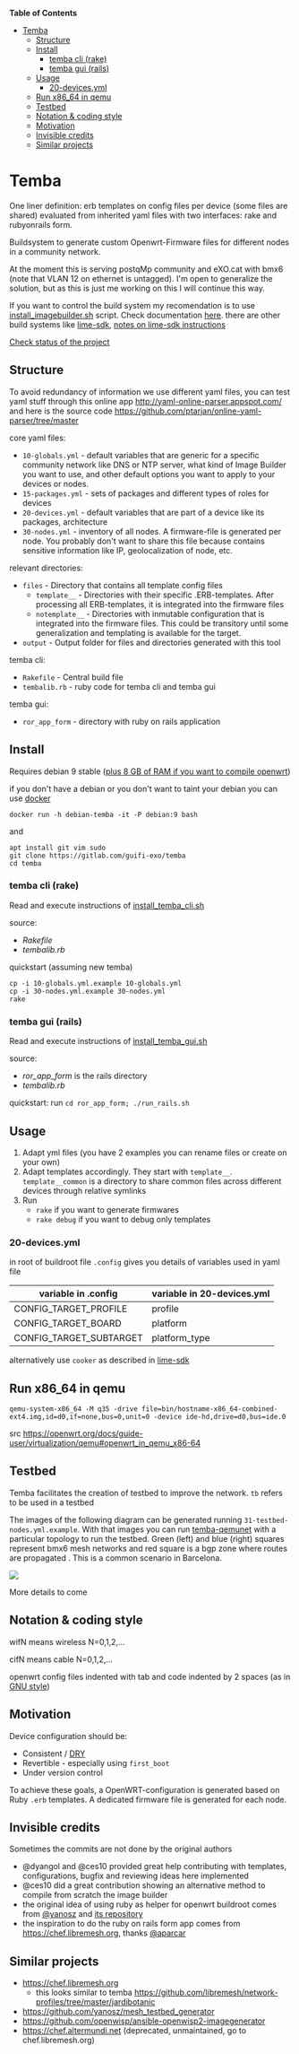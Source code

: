 <!-- START doctoc generated TOC please keep comment here to allow auto update -->
<!-- DON'T EDIT THIS SECTION, INSTEAD RE-RUN doctoc TO UPDATE -->
**Table of Contents**

- [Temba](#temba)
  - [Structure](#structure)
  - [Install](#install)
    - [temba cli (rake)](#temba-cli-rake)
    - [temba gui (rails)](#temba-gui-rails)
  - [Usage](#usage)
    - [20-devices.yml](#20-devicesyml)
  - [Run x86_64 in qemu](#run-x86_64-in-qemu)
  - [Testbed](#testbed)
  - [Notation & coding style](#notation--coding-style)
  - [Motivation](#motivation)
  - [Invisible credits](#invisible-credits)
  - [Similar projects](#similar-projects)

<!-- END doctoc generated TOC please keep comment here to allow auto update -->

# Temba

One liner definition: erb templates on config files per device (some files are shared) evaluated from inherited yaml files with two interfaces: rake and rubyonrails form.

Buildsystem to generate custom Openwrt-Firmware files for different nodes in a community network.

At the moment this is serving postqMp community and eXO.cat with bmx6 (note that VLAN 12 on ethernet is untagged). I'm open to generalize the solution, but as this is just me working on this I will continue this way.

If you want to control the build system my recomendation is to use [install_imagebuilder.sh]() script. Check documentation [here](docs/imagebuilder.md). there are other build systems like [lime-sdk](https://github.com/libremesh/lime-sdk), [notes on lime-sdk instructions](https://github.com/guifi-exo/wiki/blob/master/howto/lime-sdk.md)

[Check status of the project](./docs/status.md)

## Structure

To avoid redundancy of information we use different yaml files, you can test yaml stuff through this online app http://yaml-online-parser.appspot.com/ and here is the source code https://github.com/ptarjan/online-yaml-parser/tree/master

core yaml files:

* `10-globals.yml` - default variables that are generic for a specific community network like DNS or NTP server, what kind of Image Builder you want to use, and other default options you want to apply to your devices or nodes.
* `15-packages.yml` - sets of packages and different types of roles for devices
* `20-devices.yml` - default variables that are part of a device like its packages, architecture
* `30-nodes.yml` - inventory of all nodes. A firmware-file is generated per node. You probably don't want to share this file because contains sensitive information like IP, geolocalization of node, etc.

relevant directories:

* `files` - Directory that contains all template config files
  - `template__` - Directories with their specific .ERB-templates. After processing all ERB-templates, it is integrated into the firmware files
  - `notemplate__` - Directories with inmutable configuration that is integrated into the firmware files. This could be transitory until some generalization and templating is available for the target.
* `output` - Output folder for files and directories generated with this tool

temba cli:

* `Rakefile` - Central build file
* `tembalib.rb` - ruby code for temba cli and temba gui

temba gui:

* `ror_app_form` - directory with ruby on rails application

## Install

Requires debian 9 stable ([plus 8 GB of RAM if you want to compile openwrt](https://openwrt.org/docs/guide-user/additional-software/beginners-build-guide))

if you don't have a debian or you don't want to taint your debian you can use [docker](https://docker.com)

    docker run -h debian-temba -it -P debian:9 bash

and

    apt install git vim sudo
    git clone https://gitlab.com/guifi-exo/temba
    cd temba

### temba cli (rake)

Read and execute instructions of [install_temba_cli.sh](install_temba_cli.sh)

source:

- *Rakefile*
- *tembalib.rb*

quickstart (assuming new temba)

    cp -i 10-globals.yml.example 10-globals.yml
    cp -i 30-nodes.yml.example 30-nodes.yml
    rake

### temba gui (rails)

Read and execute instructions of [install_temba_gui.sh](install_temba_gui.sh)

source:

- *ror_app_form* is the rails directory
- *tembalib.rb*

quickstart: run `cd ror_app_form; ./run_rails.sh`

## Usage

1. Adapt yml files (you have 2 examples you can rename files or create on your own)
2. Adapt templates accordingly. They start with `template__`. `template__common` is a directory to share common files across different devices through relative symlinks
3. Run
    - `rake` if you want to generate firmwares
    - `rake debug` if you want to debug only templates

### 20-devices.yml

in root of buildroot file `.config` gives you details of variables used in yaml file

| variable in .config | variable in 20-devices.yml |
| ------------------- | -------------------------- |
| CONFIG_TARGET_PROFILE | profile |
| CONFIG_TARGET_BOARD | platform |
| CONFIG_TARGET_SUBTARGET | platform_type |

alternatively use `cooker` as described in [lime-sdk](https://gitlab.com/guifi-exo/wiki/blob/master/howto/lime-sdk.md#qa)

## Run x86_64 in qemu

    qemu-system-x86_64 -M q35 -drive file=bin/hostname-x86_64-combined-ext4.img,id=d0,if=none,bus=0,unit=0 -device ide-hd,drive=d0,bus=ide.0

src https://openwrt.org/docs/guide-user/virtualization/qemu#openwrt_in_qemu_x86-64

## Testbed

Temba facilitates the creation of testbed to improve the network. `tb` refers to be used in a testbed

The images of the following diagram can be generated running `31-testbed-nodes.yml.example`. With that images you can run [temba-qemunet](https://gitlab.com/guifi-exo/temba-qemunet) with a particular topology to run the testbed. Green (left) and blue (right) squares represent bmx6 mesh networks and red square is a bgp zone where routes are propagated . This is a common scenario in Barcelona.

![](./testbed-temba-qemunet.png)

More details to come

## Notation & coding style

wifN means wireless N=0,1,2,...

cifN means cable N=0,1,2,...

openwrt config files indented with tab and code indented by 2 spaces (as in [GNU style](https://en.wikipedia.org/wiki/Indentation_style#GNU_style))

## Motivation

Device configuration should be:

- Consistent / [DRY](https://en.wikipedia.org/wiki/Don%27t_repeat_yourself)
- Revertible - especially using `first_boot`
- Under version control

To achieve these goals, a OpenWRT-configuration is generated based on Ruby `.erb` templates. A dedicated firmware file is generated for each node.

## Invisible credits

Sometimes the commits are not done by the original authors

- @dyangol and @ces10 provided great help contributing with templates, configurations, bugfix and reviewing ideas here implemented
- @ces10 did a great contribution showing an alternative method to compile from scratch the image builder
- the original idea of using ruby as helper for openwrt buildroot comes from [@yanosz](https://github.com/yanosz) and [its repository](https://github.com/yanosz/mesh_testbed_generator)
- the inspiration to do the ruby on rails form app comes from https://chef.libremesh.org, thanks [@aparcar](https://github.com/aparcar)

## Similar projects

- https://chef.libremesh.org
    - this looks similar to temba https://github.com/libremesh/network-profiles/tree/master/jardibotanic
- https://github.com/yanosz/mesh_testbed_generator
- https://github.com/openwisp/ansible-openwisp2-imagegenerator
- https://chef.altermundi.net (deprecated, unmaintained, go to chef.libremesh.org)
